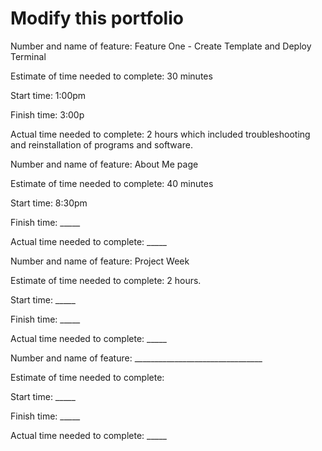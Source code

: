 # Modify this portfolio


Number and name of feature: Feature One - Create Template and Deploy Terminal

Estimate of time needed to complete: 30 minutes

Start time: 1:00pm

Finish time: 3:00p

Actual time needed to complete: 2 hours which included troubleshooting and reinstallation of programs and software.

Number and name of feature: About Me page

Estimate of time needed to complete: 40 minutes

Start time: 8:30pm

Finish time: _____

Actual time needed to complete: _____

Number and name of feature: Project Week

Estimate of time needed to complete: 2 hours.

Start time: _____

Finish time: _____

Actual time needed to complete: _____

Number and name of feature: ________________________________

Estimate of time needed to complete: 

Start time: _____

Finish time: _____

Actual time needed to complete: _____

